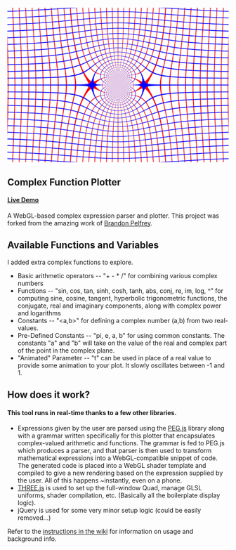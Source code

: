 ![Plotter Screenshot](https://github.com/jcponce/complex/blob/gh-pages/function-plotter/reim.png)

## Complex Function Plotter 
#### [Live Demo](http://jcponce.github.io/complex/function-plotter/)

A WebGL-based complex expression parser and plotter. This project was forked from the amazing work of [Brandon Pelfrey](https://github.com/brandonpelfrey/complex-function-plot). 


## Available Functions and Variables
I added extra complex functions to explore.

* Basic arithmetic operators -- "+ - * /" for combining various complex numbers
* Functions -- "sin, cos, tan, sinh, cosh, tanh, abs, conj, re, im, log, ^" for computing sine, cosine, tangent, hyperbolic trigonometric functions, the conjugate, real and imaginary components, along with complex power and logarithms
* Constants -- "<a,b>" for defining a complex number (a,b) from two real-values.
* Pre-Defined Constants -- "pi, e, a, b" for using common constants. The constants "a" and "b" will take on the value of the real and complex part of the point in the complex plane.
* "Animated" Parameter -- "t" can be used in place of a real value to provide some animation to your plot. It slowly oscillates between -1 and 1.

## How does it work?
#### This tool runs in real-time thanks to a few other libraries.

* Expressions given by the user are parsed using the [PEG.js](https://pegjs.org/) library along with a grammar written specifically for this plotter that encapsulates complex-valued arithmetic and functions. The grammar is fed to PEG.js which produces a parser, and that parser is then used to transform mathematical expressions into a WebGL-compatible snippet of code. The generated code is placed into a WebGL shader template and compiled to give a new rendering based on the expression supplied by the user. All of this happens ~instantly, even on a phone.
* [THREE.js](https://threejs.org/) is used to set up the full-window Quad, manage GLSL uniforms, shader compilation, etc. (Basically all the boilerplate display logic).
* jQuery is used for some very minor setup logic (could be easily removed...)


Refer to the [instructions in the wiki](https://github.com/brandonpelfrey/complex-function-plot/wiki/Complex-Function-Plotter) for information on usage and background info.

